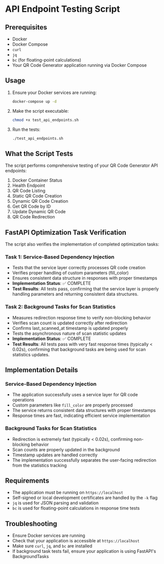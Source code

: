 # API Endpoint Testing Script

## Prerequisites

- Docker
- Docker Compose
- `curl`
- `jq`
- `bc` (for floating-point calculations)
- Your QR Code Generator application running via Docker Compose

## Usage

1. Ensure your Docker services are running:
   ```bash
   docker-compose up -d
   ```

2. Make the script executable:
   ```bash
   chmod +x test_api_endpoints.sh
   ```

3. Run the tests:
   ```bash
   ./test_api_endpoints.sh
   ```

## What the Script Tests

The script performs comprehensive testing of your QR Code Generator API endpoints:

1. Docker Container Status
2. Health Endpoint
3. QR Code Listing
4. Static QR Code Creation
5. Dynamic QR Code Creation
6. Get QR Code by ID
7. Update Dynamic QR Code
8. QR Code Redirection

## FastAPI Optimization Task Verification

The script also verifies the implementation of completed optimization tasks:

### Task 1: Service-Based Dependency Injection
- Tests that the service layer correctly processes QR code creation
- Verifies proper handling of custom parameters (fill_color)
- Ensures consistent data structure in responses with proper timestamps
- **Implementation Status**: ✅ COMPLETE
- **Test Results**: All tests pass, confirming that the service layer is properly handling parameters and returning consistent data structures.

### Task 2: Background Tasks for Scan Statistics
- Measures redirection response time to verify non-blocking behavior
- Verifies scan count is updated correctly after redirection
- Confirms last_scanned_at timestamp is updated properly
- Tests the asynchronous nature of scan statistic updates
- **Implementation Status**: ✅ COMPLETE
- **Test Results**: All tests pass with very fast response times (typically < 0.02s), confirming that background tasks are being used for scan statistics updates.

## Implementation Details

### Service-Based Dependency Injection
- The application successfully uses a service layer for QR code operations
- Custom parameters like `fill_color` are properly processed
- The service returns consistent data structures with proper timestamps
- Response times are fast, indicating efficient service implementation

### Background Tasks for Scan Statistics
- Redirection is extremely fast (typically < 0.02s), confirming non-blocking behavior
- Scan counts are properly updated in the background
- Timestamp updates are handled correctly
- The implementation successfully separates the user-facing redirection from the statistics tracking

## Requirements

- The application must be running on `https://localhost`
- Self-signed or local development certificates are handled by the `-k` flag
- `jq` is used for JSON parsing and validation
- `bc` is used for floating-point calculations in response time tests

## Troubleshooting

- Ensure Docker services are running
- Check that your application is accessible at `https://localhost`
- Make sure `curl`, `jq`, and `bc` are installed
- If background task tests fail, ensure your application is using FastAPI's BackgroundTasks
